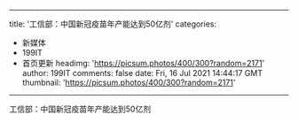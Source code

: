 
---
title: '工信部：中国新冠疫苗年产能达到50亿剂'
categories: 
 - 新媒体
 - 199IT
 - 首页更新
headimg: 'https://picsum.photos/400/300?random=2171'
author: 199IT
comments: false
date: Fri, 16 Jul 2021 14:44:17 GMT
thumbnail: 'https://picsum.photos/400/300?random=2171'
---

<div>   
工信部：中国新冠疫苗年产能达到50亿剂  
</div>
            